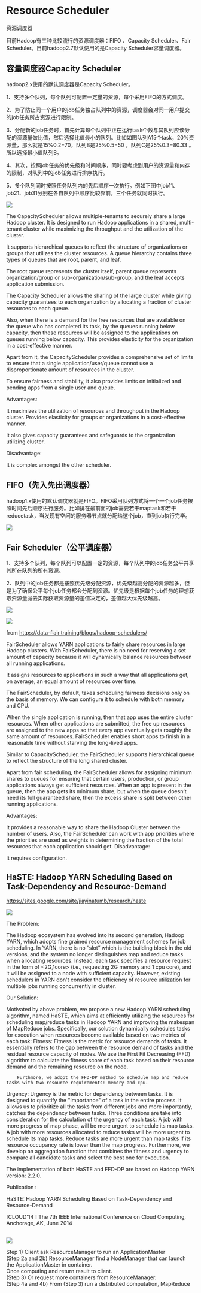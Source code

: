 # Resource Scheduler
资源调度器

目前Hadoop有三种比较流行的资源调度器：FIFO 、Capacity Scheduler、Fair Scheduler。目前hadoop2.7默认使用的是Capacity Scheduler容量调度器。

## 容量调度器Capacity Scheduler

hadoop2.x使用的默认调度器是Capacity Scheduler。

1、支持多个队列，每个队列可配置一定量的资源，每个采用FIFO的方式调度。

2、为了防止同一个用户的job任务独占队列中的资源，调度器会对同一用户提交的job任务所占资源进行限制。

3、分配新的job任务时，首先计算每个队列中正在运行task个数与其队列应该分配的资源量做比值，然后选择比值最小的队列。比如如图队列A15个task，20%资源量，那么就是15%0.2=70，队列B是25%0.5=50 ，队列C是25%0.3=80.33 。所以选择最小值队列B。

4、其次，按照job任务的优先级和时间顺序，同时要考虑到用户的资源量和内存的限制，对队列中的job任务进行排序执行。

5、多个队列同时按照任务队列内的先后顺序一次执行。例如下图中job11、job21、job31分别在各自队列中顺序比较靠前，三个任务就同时执行。


![](https://img-blog.csdn.net/20180907183145655)


The CapacityScheduler allows multiple-tenants to securely share a large Hadoop cluster. It is designed to run Hadoop applications in a shared, multi-tenant cluster while maximizing the throughput and the utilization of the cluster.

It supports hierarchical queues to reflect the structure of organizations or groups that utilizes the cluster resources. A queue hierarchy contains three types of queues that are root, parent, and leaf.


 
The root queue represents the cluster itself, parent queue represents organization/group or sub-organization/sub-group, and the leaf accepts application submission.

The Capacity Scheduler allows the sharing of the large cluster while giving capacity guarantees to each organization by allocating a fraction of cluster resources to each queue.

Also, when there is a demand for the free resources that are available on the queue who has completed its task, by the queues running below capacity, then these resources will be assigned to the applications on queues running below capacity. This provides elasticity for the organization in a cost-effective manner.

Apart from it, the CapacityScheduler provides a comprehensive set of limits to ensure that a single application/user/queue cannot use a disproportionate amount of resources in the cluster.

To ensure fairness and stability, it also provides limits on initialized and pending apps from a single user and queue.

Advantages:

It maximizes the utilization of resources and throughput in the Hadoop cluster.
Provides elasticity for groups or organizations in a cost-effective manner.

 
It also gives capacity guarantees and safeguards to the organization utilizing cluster.

Disadvantage:

It is complex amongst the other scheduler.


## FIFO（先入先出调度器）

hadoop1.x使用的默认调度器就是FIFO。FIFO采用队列方式将一个一个job任务按照时间先后顺序进行服务。比如排在最前面的job需要若干maptask和若干reducetask，当发现有空闲的服务器节点就分配给这个job，直到job执行完毕。

![](https://img-blog.csdn.net/20180907181312127)


## Fair Scheduler（公平调度器）

1、支持多个队列，每个队列可以配置一定的资源，每个队列中的job任务公平共享其所在队列的所有资源。

2、队列中的job任务都是按照优先级分配资源，优先级越高分配的资源越多，但是为了确保公平每个job任务都会分配到资源。优先级是根据每个job任务的理想获取资源量减去实际获取资源量的差值决定的，差值越大优先级越高。

![](https://img-blog.csdn.net/20180909212500326)


![](https://d2h0cx97tjks2p.cloudfront.net/blogs/wp-content/uploads/sites/2/2020/03/Fair-scheduler.jpg)

from https://data-flair.training/blogs/hadoop-schedulers/

FairScheduler allows YARN applications to fairly share resources in large Hadoop clusters. With FairScheduler, there is no need for reserving a set amount of capacity because it will dynamically balance resources between all running applications.

It assigns resources to applications in such a way that all applications get, on average, an equal amount of resources over time.


 
The FairScheduler, by default, takes scheduling fairness decisions only on the basis of memory. We can configure it to schedule with both memory and CPU.

When the single application is running, then that app uses the entire cluster resources. When other applications are submitted, the free up resources are assigned to the new apps so that every app eventually gets roughly the same amount of resources. FairScheduler enables short apps to finish in a reasonable time without starving the long-lived apps.

Similar to CapacityScheduler, the FairScheduler supports hierarchical queue to reflect the structure of the long shared cluster.

Apart from fair scheduling, the FairScheduler allows for assigning minimum shares to queues for ensuring that certain users, production, or group applications always get sufficient resources. When an app is present in the queue, then the app gets its minimum share, but when the queue doesn’t need its full guaranteed share, then the excess share is split between other running applications.

Advantages:

It provides a reasonable way to share the Hadoop Cluster between the number of users.
Also, the FairScheduler can work with app priorities where the priorities are used as weights in determining the fraction of the total resources that each application should get.
Disadvantage:

It requires configuration.


## HaSTE: Hadoop YARN Scheduling Based on Task-Dependency and Resource-Demand

https://sites.google.com/site/jiayinatumb/research/haste

![](http://www.cs.umb.edu/~shengbo/uploads/allimg/haste/ffd.png)

The Problem:

The Hadoop ecosystem has evolved into its second generation, Hadoop YARN, which adopts fine grained resource management schemes for job scheduling. In YARN, there is no “slot” which is the building block in the old versions, and the system no longer distinguishes map and reduce tasks when allocating resources. Instead, each task specifies a resource request in the form of <2G,1core> (i.e., requesting 2G memory and 1 cpu core), and it will be assigned to a node with sufficient capacity. However, existing schedulers in YARN don't consider the efficiency of resource utilization for multiple jobs running concurrently in cluster.

Our Solution:

Motivated by above problem, we propose a new Hadoop YARN scheduling algorithm, named HaSTE, which aims at efficiently utilizing the resources for scheduling map/reduce tasks in Hadoop YARN and improving the makespan of MapReduce jobs. Specifically, our solution dynamically schedules tasks for execution when resources become available based on two metrics of each task:
Fitness: 
        Fitness is the metric for resource demands of tasks. It essentially refers to the gap between the resource demand of tasks and the residual resource capacity of nodes. We use the First Fit Decreasing (FFD) algorithm to calculate the fitness score of each task based on their resource demand and the  remaining resource on the node.



        Furthmore, we adopt the FFD-DP method to schedule map and reduce tasks with two resource requirements: memory and cpu.

Urgency: 
         Urgency is the metric for dependency between tasks. It is designed to quantify the "importance" of a task in the entire process. It allows us to            prioritize all the tasks from different jobs and more importantly, catches the dependency between tasks. Three conditions are take into                      consideration for the calculation of the urgency of each task:
A job with more progress of map phase, will be more urgent to schedule its map tasks.
A job with more resources allocated to reduce tasks will be more urgent to schedule its map tasks.
Reduce tasks are more urgent than map tasks if its resource occupancy rate is lower than the map progress.
         Furthermore, we develop an aggregation function that combines the fitness and urgency to compare all candidate tasks and select the best             one for execution. 

The implementation of both HaSTE and FFD-DP are based on Hadoop YARN version: 2.2.0.

Publication :

HaSTE: Hadoop YARN Scheduling Based on Task-Dependency and Resource-Demand

[CLOUD'14 ] The 7th IEEE International Conference on Cloud Computing, Anchorage, AK, June 2014

## 

![](https://jiaminglin.gitbooks.io/hadoopconceptsnote/content/img/yarn2.png)

Step 1) Client ask ResourceManager to run an ApplicationMaster  
(Step 2a and 2b) ResourceManager find a NodeManager that can launch the ApplicationMaster in container.  
Once computing and return result to client.  
(Step 3) Or request more containers from ResourceManager.  
(Step 4a and 4b) From (Step 3) run a distributed computation, MapReduce  
